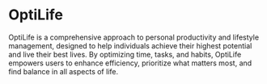 # OptiLife
OptiLife is a comprehensive approach to personal productivity and lifestyle management, designed to help individuals achieve their highest potential and live their best lives. By optimizing time, tasks, and habits, OptiLife empowers users to enhance efficiency, prioritize what matters most, and find balance in all aspects of life.
